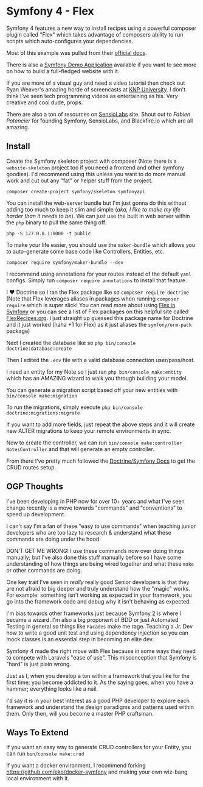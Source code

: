 # Symfony 4 - Flex

Symfony 4 features a new way to install recipes using a powerful composer plugin called "Flex" which takes advantage of composers ability to run scripts which auto-configures your dependencies.

Most of this example was pulled from their [official docs](https://symfony.com/doc/current/setup.html).

There is also a [Symfony Demo Application](https://github.com/symfony/demo) available if you want to see more on how to build a full-fledged website with it.

If you are more of a visual guy and need a video tutorial then check out Ryan Weaver's amazing horde of screencasts at [KNP University](http://knpuniversity.com). I don't think I've seen tech programming videos as entertaining as his. Very creative and cool dude, props.

There are also a ton of resources on [SensioLabs](https://sensiolabs.com/en) site. Shout out to *Fabien Potencier* for founding Symfony, SensioLabs, and Blackfire.io which are all amazing.

## Install

Create the Symfony skeleton project with composer (Note there is a `website-skeleton` project too if you need a frontend and other symfony goodies). I'd recommend using this unless you want to do more manual work and cut out any "fat" or helper stuff from the project.

`composer create-project symfony/skeleton symfonyapi`

You can install the web-server bundle but I'm just gonna do this without adding too much to keep it slim and simple (_aka, I like to make my life harder than it needs to be_). We can just use the built in web server within the `php` binary to pull the same thing off.

`php -S 127.0.0.1:8000 -t public`

To make your life easier, you should use the `maker-bundle` which allows you to auto-generate some base code like Controllers, Entities, etc.

`composer require symfony/maker-bundle --dev`

I recommend using annotations for your routes instead of the default `yaml` configs. Simply run `composer require annotations` to install that feature.

I ❤ Doctrine so I ran the Flex package like so `composer require doctrine` (Note that Flex leverages aliases in packages when running `composer require` which is super slick! You can read more about using [Flex in Symfony](https://symfony.com/doc/current/setup/flex.html) or you can see a list of Flex packages on this helpful site called [FlexRecipes.org](http://flexrecipes.org/). I just straight up guessed this package name for Doctrine and it just worked (haha +1 for Flex) as it just aliases the `symfony/orm-pack` package)

Next I created the database like so `php bin/console doctrine:database:create`

Then I edited the `.env` file with a valid database connection user/pass/host.

I need an entity for my Note so I just ran `php bin/console make:entity` which has an AMAZING wizard to walk you through building your model.

You can generate a migration script based off your new entities with ` bin/console make:migration`

To run the migrations, simply execute `php bin/console doctrine:migrations:migrate`

If you want to add more fields, just repeat the above steps and it will create new ALTER migrations to keep your remote environments in sync.

Now to create the controller, we can run `bin/console make:controller NotesController` and that will generate an empty controller.

From there I've pretty much followed the [Doctrine/Symfony Docs](https://symfony.com/doc/current/doctrine.html) to get the CRUD routes setup.




## OGP Thoughts

I've been developing in PHP now for over 10+ years and what I've seen change recently is a move towards "commands" and "conventions" to speed up development. 

I can't say I'm a fan of these "easy to use commands" when teaching junior developers who are too lazy to research & understand what these commands are doing under the hood. 

DON'T GET ME WRONG! I use these commands now over doing things manually; but I've also done this stuff manually before so I have some understanding of how things are being wired together and what these `make` or other commands are doing. 

One key trait I've seen in _really_ really good Senior developers is that they are not afraid to big deeper and truly understand how the "magic" works. For example: something isn't working as expected in your framework, you go into the framework code and debug why it isn't behaving as expected.

I'm bias towards other frameworks just because Symfony 2 is where I became a wizard. I'm also a big proponent of BDD or just Automated Testing in general so things like `Facades` make me rage. Teaching a Jr. Dev how to write a good unit test and using dependency injection so you can mock classes is an essential step in becoming an elite dev.

Symfony 4 made the right move with Flex because in some ways they need to compete with Laravels "ease of use". This misconception that Symfony is "hard" is just plain wrong.

Just as I, when you develop a ton within a framework that you like for the first time; you become addicted to it. As the saying goes, when you have a hammer; everything looks like a nail.

I'd say it is in your best interest as a good PHP developer to explore each framework and understand the design paradigms and patterns used within them. Only then, will you become a master PHP craftsman.


## Ways To Extend

If you want an easy way to generate CRUD controllers for your Entity, you can run `bin/console make:crud`

If you want a docker environment, I recommend forking https://github.com/eko/docker-symfony and making your own wiz-bang local environment with it.